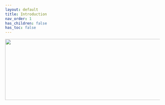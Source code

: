 ```yaml
---
layout: default
title: Introduction
nav_order: 1
has_children: false
has_toc: false
---
```


<p align="center">
  <img width="650" height="200" src="../../assets/Header-PostInstallation.png">
</p>
